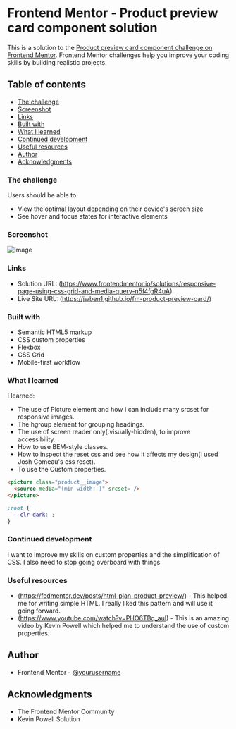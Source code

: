 # Frontend Mentor - Product preview card component solution

This is a solution to the [Product preview card component challenge on Frontend Mentor](https://www.frontendmentor.io/challenges/product-preview-card-component-GO7UmttRfa). Frontend Mentor challenges help you improve your coding skills by building realistic projects.

## Table of contents

- [The challenge](#the-challenge)
- [Screenshot](#screenshot)
- [Links](#links)
- [Built with](#built-with)
- [What I learned](#what-i-learned)
- [Continued development](#continued-development)
- [Useful resources](#useful-resources)
- [Author](#author)
- [Acknowledgments](#acknowledgments)

### The challenge

Users should be able to:

- View the optimal layout depending on their device's screen size
- See hover and focus states for interactive elements

### Screenshot
![image](https://github.com/jwben1/fm-product-preview-card/assets/132217074/4d4fb165-bff1-4565-8984-e9f207d9806a)

### Links

- Solution URL: (https://www.frontendmentor.io/solutions/responsive-page-using-css-grid-and-media-query-n5f4fgR4uA)
- Live Site URL: (https://jwben1.github.io/fm-product-preview-card/)

### Built with

- Semantic HTML5 markup
- CSS custom properties
- Flexbox
- CSS Grid
- Mobile-first workflow

### What I learned

I learned:

- The use of Picture element and how I can include many srcset for responsive images.
- The hgroup element for grouping headings.
- The use of screen reader only(.visually-hidden), to improve accessibility.
- How to use BEM-style classes.
- How to inspect the reset css and see how it affects my design(I used Josh Comeau's css reset).
- To use the Custom properties.

```html
<picture class="product__image">
  <source media="(min-width: )" srcset= />
</picture>
```

```css
:root {
  --clr-dark: ;
}
```

### Continued development

I want to improve my skills on custom properties and the simplification of CSS.
I also need to stop going overboard with things

### Useful resources

- (https://fedmentor.dev/posts/html-plan-product-preview/) - This helped me for writing simple HTML. I really liked this pattern and will use it going forward.
- (https://www.youtube.com/watch?v=PHO6TBq_auI) - This is an amazing video by Kevin Powell which helped me to understand the use of custom properties.

## Author

- Frontend Mentor - [@yourusername](https://www.frontendmentor.io/profile/jwben1)

## Acknowledgments

- The Frontend Mentor Community
- Kevin Powell Solution
